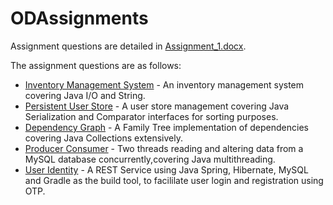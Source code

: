 # ODAssignments

Assignment questions are detailed in [Assignment_1.docx](https://github.com/anaskhan96/ODAssignments/blob/master/Assignment_1.docx).

The assignment questions are as follows:

* [Inventory Management System](https://github.com/anaskhan96/ODAssignments/tree/master/Assignment1) - An inventory management system covering Java I/O and String.
* [Persistent User Store](https://github.com/anaskhan96/ODAssignments/tree/master/Assignment2) - A user store management covering Java Serialization and Comparator interfaces for sorting purposes.
* [Dependency Graph](https://github.com/anaskhan96/ODAssignments/tree/master/Assignment3) - A Family Tree implementation of dependencies covering Java Collections extensively.
* [Producer Consumer](https://github.com/anaskhan96/ODAssignments/tree/master/Assignment4) - Two threads reading and altering data from a MySQL database concurrently,covering Java multithreading.
* [User Identity](https://github.com/anaskhan96/ODAssignments/tree/master/Assignment5) - A REST Service using Java Spring, Hibernate, MySQL and Gradle as the build tool, to facililate user login and registration using OTP.
